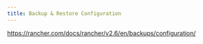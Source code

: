 ```yaml
---
title: Backup & Restore Configuration
---
```


https://rancher.com/docs/rancher/v2.6/en/backups/configuration/